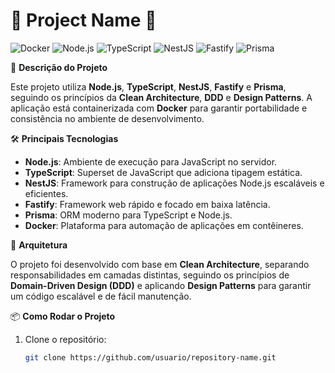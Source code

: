 # 🌊 **Project Name** 🚀

![Docker](https://img.shields.io/badge/docker-%230db7ed.svg?style=for-the-badge&logo=docker&logoColor=white)
![Node.js](https://img.shields.io/badge/Node.js-339933?style=for-the-badge&logo=nodedotjs&logoColor=white)
![TypeScript](https://img.shields.io/badge/TypeScript-007ACC?style=for-the-badge&logo=typescript&logoColor=white)
![NestJS](https://img.shields.io/badge/NestJS-E0234E?style=for-the-badge&logo=nestjs&logoColor=white)
![Fastify](https://img.shields.io/badge/Fastify-202020?style=for-the-badge&logo=fastify&logoColor=white)
![Prisma](https://img.shields.io/badge/Prisma-2D3748?style=for-the-badge&logo=prisma&logoColor=white)

🎯 **Descrição do Projeto**

Este projeto utiliza **Node.js**, **TypeScript**, **NestJS**, **Fastify** e **Prisma**, seguindo os princípios da **Clean Architecture**, **DDD** e **Design Patterns**. A aplicação está containerizada com **Docker** para garantir portabilidade e consistência no ambiente de desenvolvimento.

🛠️ **Principais Tecnologias**

- **Node.js**: Ambiente de execução para JavaScript no servidor.
- **TypeScript**: Superset de JavaScript que adiciona tipagem estática.
- **NestJS**: Framework para construção de aplicações Node.js escaláveis e eficientes.
- **Fastify**: Framework web rápido e focado em baixa latência.
- **Prisma**: ORM moderno para TypeScript e Node.js.
- **Docker**: Plataforma para automação de aplicações em contêineres.

📐 **Arquitetura**

O projeto foi desenvolvido com base em **Clean Architecture**, separando responsabilidades em camadas distintas, seguindo os princípios de **Domain-Driven Design (DDD)** e aplicando **Design Patterns** para garantir um código escalável e de fácil manutenção.

📦 **Como Rodar o Projeto**

1. Clone o repositório:
   ```bash
   git clone https://github.com/usuario/repository-name.git
